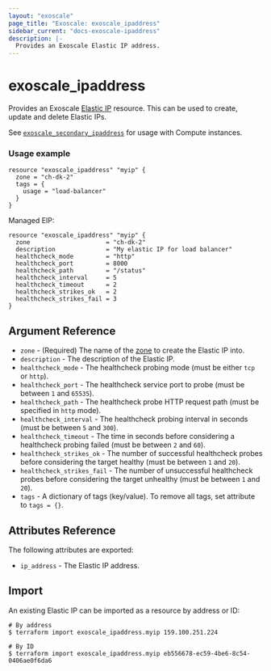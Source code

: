 ```yaml
---
layout: "exoscale"
page_title: "Exoscale: exoscale_ipaddress"
sidebar_current: "docs-exoscale-ipaddress"
description: |-
  Provides an Exoscale Elastic IP address.
---
```


# exoscale\_ipaddress

Provides an Exoscale [Elastic IP][eip] resource. This can be used to create, update and delete Elastic IPs.

See [`exoscale_secondary_ipaddress`][secip] for usage with Compute instances.

[eip]: https://community.exoscale.com/documentation/compute/eip/
[secip]: secondary_ipaddress.html

### Usage example

```hcl
resource "exoscale_ipaddress" "myip" {
  zone = "ch-dk-2"
  tags = {
    usage = "load-balancer"
  }
}
```

Managed EIP:

```hcl
resource "exoscale_ipaddress" "myip" {
  zone                     = "ch-dk-2"
  description              = "My elastic IP for load balancer"
  healthcheck_mode         = "http"
  healthcheck_port         = 8000
  healthcheck_path         = "/status"
  healthcheck_interval     = 5
  healthcheck_timeout      = 2
  healthcheck_strikes_ok   = 2
  healthcheck_strikes_fail = 3
}
```

## Argument Reference

* `zone` - (Required) The name of the [zone][zone] to create the Elastic IP into.
* `description` - The description of the Elastic IP.
* `healthcheck_mode` - The healthcheck probing mode (must be either `tcp` or `http`).
* `healthcheck_port` - The healthcheck service port to probe (must be between `1` and `65535`).
* `healthcheck_path` - The healthcheck probe HTTP request path (must be specified in `http` mode).
* `healthcheck_interval` - The healthcheck probing interval in seconds (must be between `5` and `300`).
* `healthcheck_timeout` - The time in seconds before considering a healthcheck probing failed (must be between `2` and `60`).
* `healthcheck_strikes_ok` - The number of successful healthcheck probes before considering the target healthy (must be between `1` and `20`).
* `healthcheck_strikes_fail` - The number of unsuccessful healthcheck probes before considering the target unhealthy (must be between `1` and `20`).
* `tags` - A dictionary of tags (key/value). To remove all tags, set attribute to `tags = {}`.

[zone]: https://www.exoscale.com/datacenters/

## Attributes Reference

The following attributes are exported:

* `ip_address` - The Elastic IP address.

## Import

An existing Elastic IP can be imported as a resource by address or ID:

```console
# By address
$ terraform import exoscale_ipaddress.myip 159.100.251.224

# By ID
$ terraform import exoscale_ipaddress.myip eb556678-ec59-4be6-8c54-0406ae0f6da6
```
